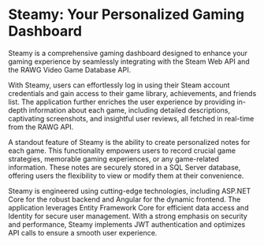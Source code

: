 # Steamy: Your Personalized Gaming Dashboard
Steamy is a comprehensive gaming dashboard designed to enhance your gaming experience by seamlessly integrating with the Steam Web API and the RAWG Video Game Database API.

With Steamy, users can effortlessly log in using their Steam account credentials and gain access to their game library, achievements, and friends list. The application further enriches the user experience by providing in-depth information about each game, including detailed descriptions, captivating screenshots, and insightful user reviews, all fetched in real-time from the RAWG API.

A standout feature of Steamy is the ability to create personalized notes for each game. This functionality empowers users to record crucial game strategies, memorable gaming experiences, or any game-related information. These notes are securely stored in a SQL Server database, offering users the flexibility to view or modify them at their convenience.

Steamy is engineered using cutting-edge technologies, including ASP.NET Core for the robust backend and Angular for the dynamic frontend. The application leverages Entity Framework Core for efficient data access and Identity for secure user management. With a strong emphasis on security and performance, Steamy implements JWT authentication and optimizes API calls to ensure a smooth user experience.


